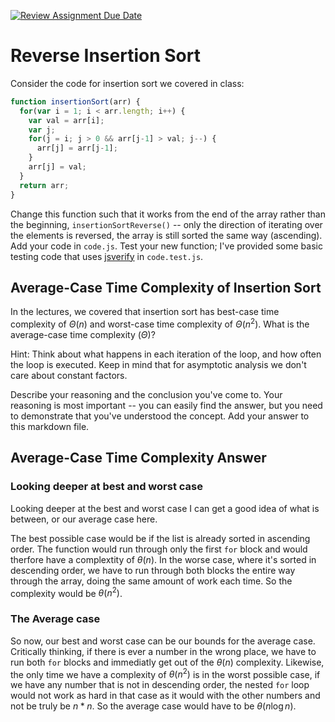 [![Review Assignment Due Date](https://classroom.github.com/assets/deadline-readme-button-24ddc0f5d75046c5622901739e7c5dd533143b0c8e959d652212380cedb1ea36.svg)](https://classroom.github.com/a/Bi-S25fM)
# Reverse Insertion Sort

Consider the code for insertion sort we covered in class:

```javascript
function insertionSort(arr) {
  for(var i = 1; i < arr.length; i++) {
    var val = arr[i];
    var j;
    for(j = i; j > 0 && arr[j-1] > val; j--) {
      arr[j] = arr[j-1];
    }
    arr[j] = val;
  }
  return arr;
}
```

Change this function such that it works from the end of the array rather than
the beginning, `insertionSortReverse()` -- only the direction of
iterating over the elements is reversed, the array is still sorted the same way
(ascending). Add your code in `code.js`. Test your new function; I've provided
some basic testing code that uses [jsverify](https://jsverify.github.io/) in
`code.test.js`.

## Average-Case Time Complexity of Insertion Sort

In the lectures, we covered that insertion sort has best-case time complexity of
$\Theta(n)$ and worst-case time complexity of $\Theta(n^2)$. What is the
average-case time complexity ($\Theta$)?

Hint: Think about what happens in each iteration of the loop, and how often the
loop is executed. Keep in mind that for asymptotic analysis we don't care about
constant factors.

Describe your reasoning and the conclusion you've come to. Your reasoning is
most important -- you can easily find the answer, but you need to demonstrate
that you've understood the concept. Add your answer to this markdown file.

## Average-Case Time Complexity Answer

### Looking deeper at best and worst case

Looking deeper at the best and worst case I can get a good idea of what is between, or our average case here. </br>

The best possible case would be if the list is already sorted in ascending order. The function would run through only the first `for` block and would therfore have a complextity of $\theta(n)$. 
In the worse case, where it's sorted in descending order, we have to run through both blocks the entire way through the array, doing the same amount of work each time. So the complexity would be $\theta(n^2)$. 

### The Average case

So now, our best and worst case can be our bounds for the average case. Critically thinking, if there is ever a number in the wrong place, we have to run both `for` blocks and immediatly get out of the $\theta(n)$ complexity. Likewise, the only time we have a complexity of $\theta(n^2)$ is in the worst possible case, if we have any number that is not in descending order, the nested `for` loop would not work as hard in that case as it would with the other numbers and not be truly be $n * n$. So the average case would have to be $\theta(n\log n)$.
